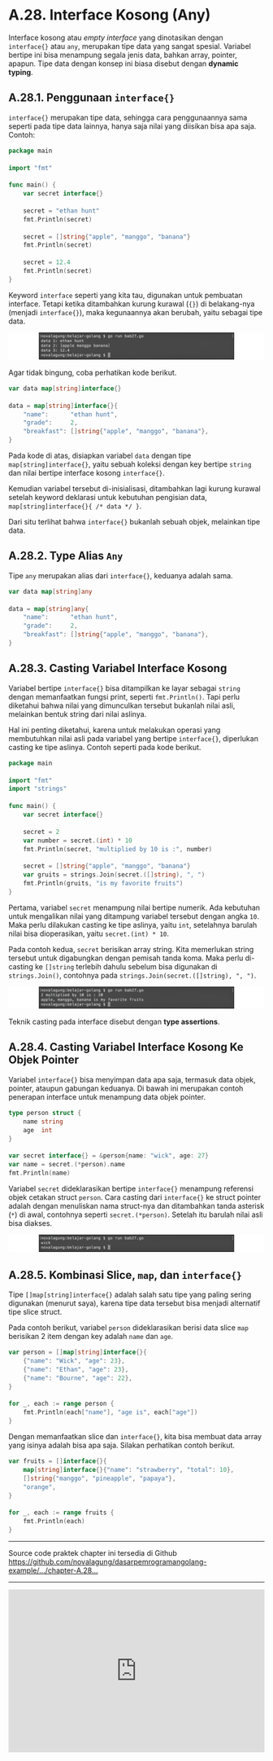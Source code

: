 # A.28. Interface Kosong (Any)

Interface kosong atau *empty interface* yang dinotasikan dengan `interface{}` atau `any`, merupakan tipe data yang sangat spesial. Variabel bertipe ini bisa menampung segala jenis data, bahkan array, pointer, apapun. Tipe data dengan konsep ini biasa disebut dengan **dynamic typing**.

## A.28.1. Penggunaan `interface{}`

`interface{}` merupakan tipe data, sehingga cara penggunaannya sama seperti pada tipe data lainnya, hanya saja nilai yang diisikan bisa apa saja. Contoh:

```go
package main

import "fmt"

func main() {
    var secret interface{}

    secret = "ethan hunt"
    fmt.Println(secret)

    secret = []string{"apple", "manggo", "banana"}
    fmt.Println(secret)

    secret = 12.4
    fmt.Println(secret)
}
```

Keyword `interface` seperti yang kita tau, digunakan untuk pembuatan interface. Tetapi ketika ditambahkan kurung kurawal (`{}`) di belakang-nya (menjadi `interface{}`), maka kegunaannya akan berubah, yaitu sebagai tipe data.

![Segala jenis data bisa ditampung `interface{}`](images/A_interface_kosong_1_empty_interface.png)

Agar tidak bingung, coba perhatikan kode berikut.

```go
var data map[string]interface{}

data = map[string]interface{}{
    "name":      "ethan hunt",
    "grade":     2,
    "breakfast": []string{"apple", "manggo", "banana"},
}
```

Pada kode di atas, disiapkan variabel `data` dengan tipe `map[string]interface{}`, yaitu sebuah koleksi dengan key bertipe `string` dan nilai bertipe interface kosong `interface{}`.

Kemudian variabel tersebut di-inisialisasi, ditambahkan lagi kurung kurawal setelah keyword deklarasi untuk kebutuhan pengisian data, `map[string]interface{}{ /* data */ }`.

Dari situ terlihat bahwa `interface{}` bukanlah sebuah objek, melainkan tipe data.

## A.28.2. Type Alias `Any`

Tipe `any` merupakan alias dari `interface{}`, keduanya adalah sama.

```go
var data map[string]any

data = map[string]any{
    "name":      "ethan hunt",
    "grade":     2,
    "breakfast": []string{"apple", "manggo", "banana"},
}
```

## A.28.3. Casting Variabel Interface Kosong

Variabel bertipe `interface{}` bisa ditampilkan ke layar sebagai `string` dengan memanfaatkan fungsi print, seperti `fmt.Println()`. Tapi perlu diketahui bahwa nilai yang dimunculkan tersebut bukanlah nilai asli, melainkan bentuk string dari nilai aslinya.

Hal ini penting diketahui, karena untuk melakukan operasi yang membutuhkan nilai asli pada variabel yang bertipe `interface{}`, diperlukan casting ke tipe aslinya. Contoh seperti pada kode berikut.

```go
package main

import "fmt"
import "strings"

func main() {
    var secret interface{}

    secret = 2
    var number = secret.(int) * 10
    fmt.Println(secret, "multiplied by 10 is :", number)

    secret = []string{"apple", "manggo", "banana"}
    var gruits = strings.Join(secret.([]string), ", ")
    fmt.Println(gruits, "is my favorite fruits")
}
```

Pertama, variabel `secret` menampung nilai bertipe numerik. Ada kebutuhan untuk mengalikan nilai yang ditampung variabel tersebut dengan angka `10`. Maka perlu dilakukan casting ke tipe aslinya, yaitu `int`, setelahnya barulah nilai bisa dioperasikan, yaitu `secret.(int) * 10`.

Pada contoh kedua, `secret` berisikan array string. Kita memerlukan string tersebut untuk digabungkan dengan pemisah tanda koma. Maka perlu di-casting ke `[]string` terlebih dahulu sebelum bisa digunakan di `strings.Join()`, contohnya pada `strings.Join(secret.([]string), ", ")`.

![Casting pada variabel bertipe `interface{}`](images/A_interface_kosong_2_interface_casting.png)

Teknik casting pada interface disebut dengan **type assertions**.

## A.28.4. Casting Variabel Interface Kosong Ke Objek Pointer

Variabel `interface{}` bisa menyimpan data apa saja, termasuk data objek, pointer, ataupun gabungan keduanya. Di bawah ini merupakan contoh penerapan interface untuk menampung data objek pointer.

```go
type person struct {
    name string
    age  int
}

var secret interface{} = &person{name: "wick", age: 27}
var name = secret.(*person).name
fmt.Println(name)
```

Variabel `secret` dideklarasikan bertipe `interface{}` menampung referensi objek cetakan struct `person`. Cara casting dari `interface{}` ke struct pointer adalah dengan menuliskan nama struct-nya dan ditambahkan tanda asterisk (`*`) di awal, contohnya seperti `secret.(*person)`. Setelah itu barulah nilai asli bisa diakses.

![Casting `interface{}` ke variabel objek](images/A_interface_kosong_3_interface_pointer.png)

## A.28.5. Kombinasi Slice, `map`, dan `interface{}`

Tipe `[]map[string]interface{}` adalah salah satu tipe yang paling sering digunakan (menurut saya), karena tipe data tersebut bisa menjadi alternatif tipe slice struct.

Pada contoh berikut, variabel `person` dideklarasikan berisi data slice `map` berisikan 2 item dengan key adalah `name` dan `age`.

```go
var person = []map[string]interface{}{
    {"name": "Wick", "age": 23},
    {"name": "Ethan", "age": 23},
    {"name": "Bourne", "age": 22},
}

for _, each := range person {
    fmt.Println(each["name"], "age is", each["age"])
}
```

Dengan memanfaatkan slice dan `interface{}`, kita bisa membuat data array yang isinya adalah bisa apa saja. Silakan perhatikan contoh berikut.

```go
var fruits = []interface{}{
    map[string]interface{}{"name": "strawberry", "total": 10},
    []string{"manggo", "pineapple", "papaya"},
    "orange",
}

for _, each := range fruits {
    fmt.Println(each)
}
```

---

<div class="source-code-link">
    <div class="source-code-link-message">Source code praktek chapter ini tersedia di Github</div>
    <a href="https://github.com/novalagung/dasarpemrogramangolang-example/tree/master/chapter-A.28-interface-kosong">https://github.com/novalagung/dasarpemrogramangolang-example/.../chapter-A.28...</a>
</div>

---

<iframe src="https://novalagung.substack.com/embed" width="100%" height="320" class="substack-embed" frameborder="0" scrolling="no"></iframe>
